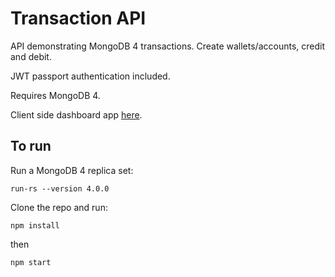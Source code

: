 # Transaction API

API demonstrating MongoDB 4 transactions. Create wallets/accounts, credit and debit.

JWT passport authentication included.

Requires MongoDB 4.

Client side dashboard app [here](https://github.com/TarCode/tx_dashboard).

## To run

Run a MongoDB 4 replica set:

```
run-rs --version 4.0.0
```

Clone the repo and run:
```
npm install
```

then 
```
npm start
```